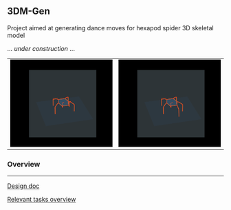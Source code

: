 ## 3DM-Gen

Project aimed at generating dance moves for hexapod spider 3D skeletal model

... *under construction* ...

|                                                                        |                                                                        |
|:----------------------------------------------------------------------:|:----------------------------------------------------------------------:|
| <img width="640" alt="sequence example 1" src="./figures/seq_ex1.gif"> | <img width="640" alt="sequence example 2" src="./figures/seq_ex2.gif"> |


### Overview

---

[Design doc](https://github.com/Nickel-nc/3DM-Gen/blob/main/docs/designdoc.md)

[Relevant tasks overview](https://github.com/Nickel-nc/3DM-Gen/blob/main/references/tasks_research.md)


